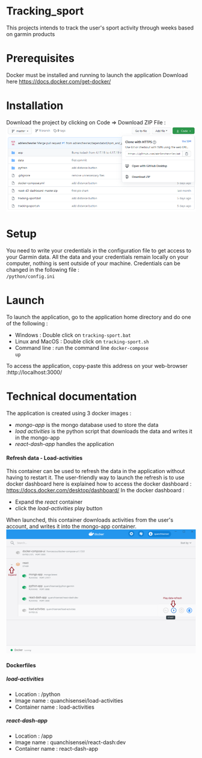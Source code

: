 # Tracking_sport
This projects intends to track the user's sport activity through weeks based on garmin products



# Prerequisites
Docker must be installed and running to launch the application
Download here https://docs.docker.com/get-docker/



# Installation
Download the project by clicking on Code => Download ZIP File :
![download image](https://github.com/adrienchevrier/adrienchevrier-tracking_sport/blob/master/images/download.PNG?raw=true)



# Setup
You need to write your credentials in the configuration file to get access to your Garmin data.
All the data and your credentials remain locally on your computer, nothing is sent outside of your machine.
Credentials can be changed in the following file :  
<code><YOUR APP FOLDER>/python/config.ini</code>




# Launch
To launch the application, go to the application home directory and do one of the following :
* Windows : Double click on <code>tracking-sport.bat</code>
* Linux and MacOS : Double click on <code>tracking-sport.sh</code>
* Command line :  run the command line <code>docker-compose up</code>

To access the application, copy-paste this address on your web-browser :http://localhost:3000/



# Technical documentation
The application is created using 3 docker images :
* *mongo-app* is the mongo database used to store the data 
* *load activities* is the python script that downloads the data and writes it in the mongo-app
* *react-dash-app* handles the application

#### Refresh data - Load-activities
This container can be used to refresh the data in the application without having to restart it. 
The user-friendly way to launch the refresh is to use docker dashboard 
here is explained how to access the docker dashboard : https://docs.docker.com/desktop/dashboard/
In the docker dashboard : 
* Expand the *react* container
* click the *load-activities* play button


When launched, this container downloads activities from the user's account, and writes it into the mongo-app container.
![refresh image](https://github.com/adrienchevrier/adrienchevrier-tracking_sport/blob/master/images/refresh_data.png?raw=true)


#### Dockerfiles
##### load-activities
* Location : <YOUR APP FOLDER>/python
* Image name : quanchisensei/load-activities
* Container name : load-activities
  
##### react-dash-app
* Location : <YOUR APP FOLDER>/app
* Image name : quanchisensei/react-dash:dev
* Container name : react-dash-app


